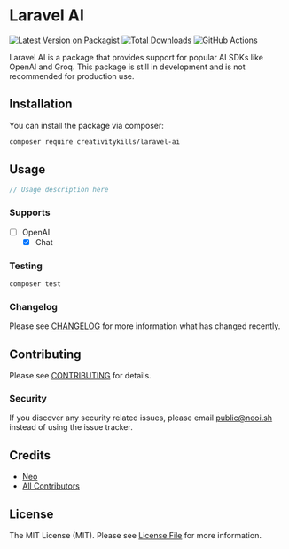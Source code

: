 # Laravel AI

[![Latest Version on Packagist](https://img.shields.io/packagist/v/CreativityKills/laravel-ai.svg?style=flat-square)](https://packagist.org/packages/CreativityKills/laravel-ai)
[![Total Downloads](https://img.shields.io/packagist/dt/CreativityKills/laravel-ai.svg?style=flat-square)](https://packagist.org/packages/CreativityKills/laravel-ai)
![GitHub Actions](https://github.com/CreativityKills/laravel-ai/actions/workflows/main.yml/badge.svg)

Laravel AI is a package that provides support for popular AI SDKs like OpenAI and Groq. This package is still in development and is not recommended for production use.

## Installation

You can install the package via composer:

```bash
composer require creativitykills/laravel-ai
```

## Usage

```php
// Usage description here
```

### Supports

-   [ ] OpenAI
    -   [x] Chat

### Testing

```bash
composer test
```

### Changelog

Please see [CHANGELOG](CHANGELOG.md) for more information what has changed recently.

## Contributing

Please see [CONTRIBUTING](CONTRIBUTING.md) for details.

### Security

If you discover any security related issues, please email public@neoi.sh instead of using the issue tracker.

## Credits

-   [Neo](https://github.com/CreativityKills)
-   [All Contributors](../../contributors)

## License

The MIT License (MIT). Please see [License File](LICENSE.md) for more information.
